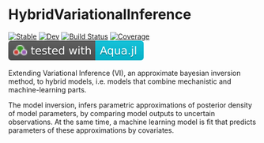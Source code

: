 # HybridVariationalInference

[![Stable](https://img.shields.io/badge/docs-stable-blue.svg)](https://EarthyScience.github.io/HybridVariationalInference.jl/stable/)
[![Dev](https://img.shields.io/badge/docs-dev-blue.svg)](https://EarthyScience.github.io/HybridVariationalInference.jl/dev/)
[![Build Status](https://github.com/EarthyScience/HybridVariationalInference.jl/actions/workflows/CI.yml/badge.svg?branch=main)](https://github.com/EarthyScience/HybridVariationalInference.jl/actions/workflows/CI.yml?query=branch%3Amain)
[![Coverage](https://codecov.io/gh/EarthyScience/HybridVariationalInference.jl/branch/main/graph/badge.svg)](https://codecov.io/gh/EarthyScience/HybridVariationalInference.jl)
[![Aqua](https://raw.githubusercontent.com/JuliaTesting/Aqua.jl/master/badge.svg)](https://github.com/JuliaTesting/Aqua.jl)

Extending Variational Inference (VI), an approximate bayesian inversion method,
to hybrid models, i.e. models that combine mechanistic and machine-learning parts.

The model inversion, infers parametric approximations of posterior density
of model parameters, by comparing model outputs to uncertain observations. At
the same time, a machine learning model is fit that predicts parameters of these
approximations by covariates.

